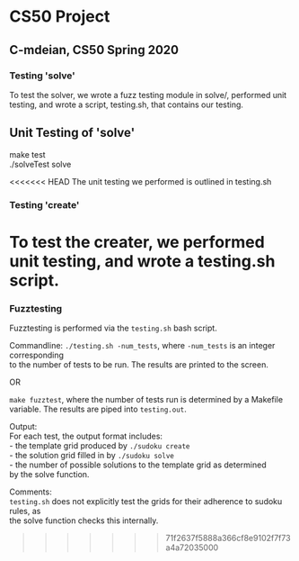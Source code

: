 # CS50 Project
## C-mdeian, CS50 Spring 2020

### Testing 'solve'

To test the solver, we wrote a fuzz testing module in solve/, performed unit testing, and wrote a script, testing.sh, that contains our testing.

## Unit Testing of 'solve'
make test  
./solveTest  solve  

<<<<<<< HEAD
The unit testing we performed is outlined in testing.sh

### Testing 'create' 

To test the creater, we performed unit testing, and wrote a testing.sh script.
=======
  
### Fuzztesting ###  
Fuzztesting is performed via the `testing.sh` bash script.
 
Commandline:
`./testing.sh -num_tests`, where `-num_tests` is an integer corresponding  
to the number of tests to be run. The results are printed to the screen.

OR

`make fuzztest`, where the number of tests run is determined by a Makefile   
variable. The results are piped into `testing.out`.  
  
Output:  
For each test, the output format includes:  
	- the template grid produced by `./sudoku create`    
	- the solution grid filled in by `./sudoku solve`  
	- the number of possible solutions to the template grid as determined  
	  by the solve function.  
  
Comments:  
`testing.sh` does not explicitly test the grids for their adherence to sudoku rules, as  
the solve function checks this internally.
>>>>>>> 71f2637f5888a366cf8e9102f7f73a4a72035000
